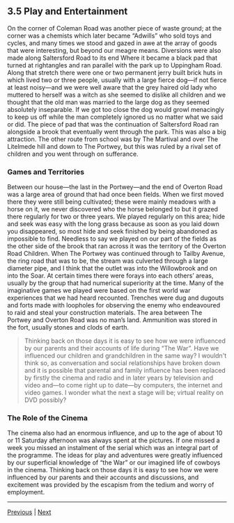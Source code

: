 ## 3.5 Play and Entertainment

On the corner of Coleman Road was another piece of waste ground; at the corner was a chemists which later became “Adwills” who sold toys and cycles, and many times we stood and gazed in awe at the array of goods that were interesting, but beyond our meagre means. Diversions were also made along Saltersford Road to its end Where it became a black pad that turned at rightangles and ran parallel with the park up to Uppingham Road. Along that stretch there were one or two permanent jerry built brick huts in which lived two or three people, usually with a large fierce dog—if not fierce at least noisy—and we were well aware that the grey haired old lady who muttered to herself was a witch as she seemed to dislike all children and we thought that the old man was married to the large dog as they seemed absolutely inseparable. If we got too close the dog would growl menacingly to keep us off while the man completely ignored us no matter what we said or did. The piece of pad that was the continuation of Saltersford Road ran alongside a brook that eventually went through the park. This was also a big attraction. The other route from school was by The Martival and over The Litelmede hill and down to The Portwey, but this was ruled by a rival set of children and you went through on sufferance.

### Games and Territories

Between our house—the last in the Portwey—and the end of Overton Road was a large area of ground that had once been fields. When we first moved there they were still being cultivated; these were mainly meadows with a horse on it, we never discovered who the horse belonged to but it grazed there regularly for two or three years. We played regularly on this area; hide and seek was easy with the long grass because as soon as you laid down you disappeared, so most hide and seek finished by being abandoned as impossible to find. Needless to say we played on our part of the fields as the other side of the brook that ran across it was the territory of the Overton Road Children. When The Portwey was continued through to Tailby Avenue, the ring road that was to be, the stream was culverted through a large diameter pipe, and I think that the outlet was into the Willowbrook and on into the Soar. At certain times there were forays into each others’ areas, usually by the group that had numerical superiority at the time. Many of the imaginative games we played were based on the first world war experiences that we had heard recounted. Trenches were dug and dugouts and forts made with loopholes for observing the enemy who endeavoured to raid and steal your construction materials. The area between The Portwey and Overton Road was no man’s land. Ammunition was stored in the fort, usually stones and clods of earth.

> Thinking back on those days it is easy to see how we were influenced by our parents and their accounts of life during “The War”. Have we influenced our children and grandchildren in the same way? I wouldn't think so, as conversation and social relationships have broken down and it is possible that parental and family influence has been replaced by firstly the cinema and radio and in later years by television and video and—to come right up to date—by computers, the internet and video games. I wonder what the next a stage will be; virtual reality on DVD possibly?

### The Role of the Cinema

The cinema also had an enormous influence, and up to the age of about 10 or 11 Saturday afternoon was always spent at the pictures. If one missed a week you missed an instalment of the serial which was an integral part of the programme. The ideas for play and adventures were greatly influenced by our superficial knowledge of “the War” or our imagined life of cowboys in the cinema. Thinking back on those days it is easy to see how we were influenced by our parents and their accounts and discussions, and excitement was provided by the escapism from the tedium and worry of employment.

---

<a href="./3.4-social-life-community.html">Previous</a> | <a href="./3.6-school-system.html">Next</a>
